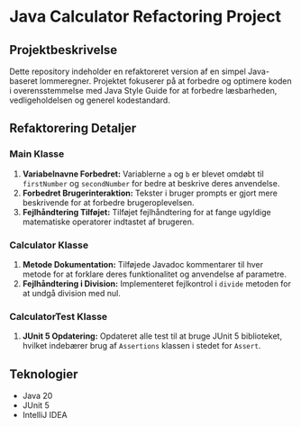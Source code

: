 # Java Calculator Refactoring Project

## Projektbeskrivelse

Dette repository indeholder en refaktoreret version af en simpel Java-baseret lommeregner. Projektet fokuserer på at forbedre og optimere koden i overensstemmelse med Java Style Guide for at forbedre læsbarheden, vedligeholdelsen og generel kodestandard.

## Refaktorering Detaljer

### Main Klasse
1. **Variabelnavne Forbedret:** Variablerne `a` og `b` er blevet omdøbt til `firstNumber` og `secondNumber` for bedre at beskrive deres anvendelse.
2. **Forbedret Brugerinteraktion:** Tekster i bruger prompts er gjort mere beskrivende for at forbedre brugeroplevelsen.
3. **Fejlhåndtering Tilføjet:** Tilføjet fejlhåndtering for at fange ugyldige matematiske operatorer indtastet af brugeren.

### Calculator Klasse
1. **Metode Dokumentation:** Tilføjede Javadoc kommentarer til hver metode for at forklare deres funktionalitet og anvendelse af parametre.
2. **Fejlhåndtering i Division:** Implementeret fejlkontrol i `divide` metoden for at undgå division med nul.

### CalculatorTest Klasse
1. **JUnit 5 Opdatering:** Opdateret alle test til at bruge JUnit 5 biblioteket, hvilket indebærer brug af `Assertions` klassen i stedet for `Assert`.

## Teknologier
- Java 20
- JUnit 5
- IntelliJ IDEA
